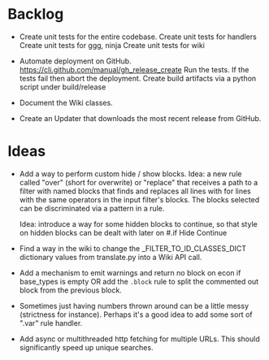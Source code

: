 # Backlog
* Create unit tests for the entire codebase.
    Create unit tests for handlers
    Create unit tests for ggg, ninja
    Create unit tests for wiki

* Automate deployment on GitHub.
    https://cli.github.com/manual/gh_release_create
    Run the tests. If the tests fail then abort the deployment.
    Create build artifacts via a python script under build/release
    
* Document the Wiki classes.
* Create an Updater that downloads the most recent release from GitHub.

# Ideas
* Add a way to perform custom hide / show blocks.
    Idea: a new rule called "over" (short for overwrite) or "replace" that receives a path to a filter with named blocks that finds and replaces all lines with for lines with the same operators in the input filter's blocks. The blocks selected can be discriminated via a pattern in a rule.

    Idea: introduce a way for some hidden blocks to continue, so that style on hidden blocks can be dealt with later on
    #.if Hide Continue

* Find a way in the wiki to change the _FILTER_TO_ID_CLASSES_DICT dictionary values from translate.py into a Wiki API call.
* Add a mechanism to emit warnings and return no block on econ if base_types is empty OR add the `.block` rule to split the commented out block from the previous block.
* Sometimes just having numbers thrown around can be a little messy (strictness for instance). Perhaps it's a good idea to add some sort of ".var" rule handler.
* Add async or multithreaded http fetching for multiple URLs. This should significantly speed up unique searches.